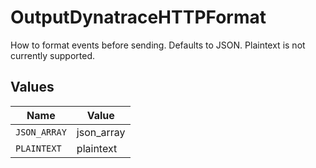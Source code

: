 # OutputDynatraceHTTPFormat

How to format events before sending. Defaults to JSON. Plaintext is not currently supported.


## Values

| Name         | Value        |
| ------------ | ------------ |
| `JSON_ARRAY` | json_array   |
| `PLAINTEXT`  | plaintext    |